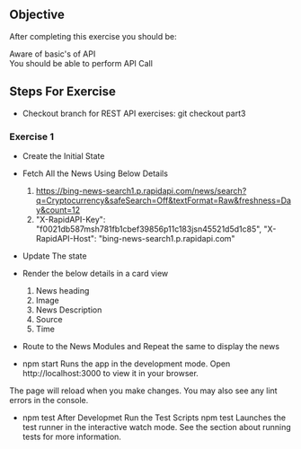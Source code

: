 ## Objective

After completing this exercise you should be:

Aware of basic's of API  
You should be able to perform API Call

## Steps For Exercise

- Checkout branch for REST API exercises:
            git checkout part3


### Exercise 1 


 -   Create the Initial State 

 -   Fetch All the News Using Below Details
       1. https://bing-news-search1.p.rapidapi.com/news/search?q=Cryptocurrency&safeSearch=Off&textFormat=Raw&freshness=Day&count=12
	   2. "X-RapidAPI-Key": "f0021db587msh781fb1cbef39856p11c183jsn45521d5d1c85",
		  "X-RapidAPI-Host": "bing-news-search1.p.rapidapi.com"
 -    Update The state

 -    Render the below details in a card view 
       1.  News heading
	   2.  Image
	   3.  News Description
	   4.  Source
	   5.  Time
-    Route to the News Modules and Repeat the same to display the news
       
       
       

-   npm start
Runs the app in the development mode.
Open http://localhost:3000 to view it in your browser.

The page will reload when you make changes.
You may also see any lint errors in the console.




-   npm test
After Developmet Run the Test Scripts  npm test
Launches the test runner in the interactive watch mode.
See the section about running tests for more information.
